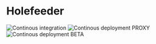 # Holefeeder

![Continous integration](https://github.com/DrifterApps/Holefeeder/workflows/Continous%20integration/badge.svg) ![Continous deployment PROXY](https://github.com/DrifterApps/Holefeeder/workflows/Continous%20deployment%20PROXY/badge.svg) ![Continous deployment BETA](https://github.com/DrifterApps/Holefeeder/workflows/Continous%20deployment%20BETA/badge.svg) 